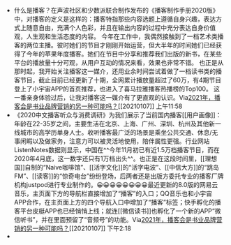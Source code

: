 - 什么是播客？在声波社区和少数派联合制作发布的《播客制作手册2020版》中，对播客的定义是这样的：播客特指那些内容选题上遵循自身兴趣，表达方式上随意自由，充满个人色彩，并且在输出内容的过程中充分表达自身价值观，人生观和生活态度的内容。
今年在工作中，我偶然接触到了一档艺术类播客的两位主播。彼时她们的节目才刚刚开始运营，但大半年的时间她们已经获得了今年的苹果年度播客。她们在节目中分享和推荐我们出版的新书，在某些平台的播放量十分可观，从用户互动的情况来看，效果也非常不错。
也正是从那时起，我开始关注播客这一媒介，还用业余时间尝试着做了一档读书类的播客节目，截止目前已经更新了十期，全网累计播放量超过了60万，有4期节目登上了小宇宙APP的首页推荐，也进入了喜马拉雅播客热播榜的Top100。
这一番亲身体验过后，让我对播客这一媒介有了更直观的认识。Via[2021年，播客会是书业品牌营销的另一种可能吗？](https://mp.weixin.qq.com/s?__biz=MzA5MzIxNTkxMQ==&mid=2652530742&idx=1&sn=8e52af9340f20a435291bbbeee6de90c&chksm=8b8f85febcf80ce811ad7605c02541024924ffed27d122e1f2b172fa408168baa6cd2f00ebdc)[[20210107]] 上午11:58
- 《2020中文播客听众与消费调研》为我们展示了当前国内播客[[用户画像]]：年龄在22-35岁之间，主要生活在北京、上海、广州、深圳、杭州及其他新一线城市的高学历单身人士。收听播客最广泛的场景是乘坐公共交通、休息/无事闲暇以及做家务，注意力可以被灵活地使用，陪伴属性更强。行业网站ListenNotes数据则显示，中国在^^今年11月初已有近1.5万档播客节目，而在2020年4月底，这一数字还只有1万档出头^^。也正是在这段时间里，[[理想国]]自制的“Naive咖啡馆”、[[活字文化]]的“活字电波”、[[中信大方]]的“跳岛FM”、[[读客]]的“惊奇电台”纷纷登场，后两者还是出版方委托专业的播客厂牌机构justpod进行专业制作的。😀😀😀😀😀😀😀😀最近更新的8.0版的网易云音乐，主页面下方的导航栏直接增加了“播客”的入口；QQ音乐也和小宇宙APP合作，在主页面上方的四个导航入口中增加了“播客”标签；快手孵化的播客平台皮艇APP也已经悄悄上线；就连[[微信读书]]也孵化了一个新的APP“微信听书”，并在里面预留了“音频号”的功能。Via[2021年，播客会是书业品牌营销的另一种可能吗？](https://mp.weixin.qq.com/s?__biz=MzA5MzIxNTkxMQ==&mid=2652530742&idx=1&sn=8e52af9340f20a435291bbbeee6de90c&chksm=8b8f85febcf80ce811ad7605c02541024924ffed27d122e1f2b172fa408168baa6cd2f00ebdc)[[20210107]] 下午2:18
- 
